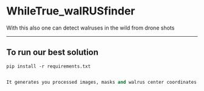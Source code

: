 # WhileTrue_walRUSfinder
With this also one can detect walruses in the wild from drone shots

----

## To run our best solution

```pip install -r requirements.txt```

```python inferenceSEGM.py ./models/unet.pth /path/to/images/ /output/path/

It generates you processed images, masks and walrus center coordinates in csv files in folder /output/path_csv/
